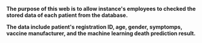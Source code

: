 **The purpose of this web is to allow instance's employees to checked the stored data of each patient from the database.** 

**The data include patient's registration ID, age, gender, symptomps, vaccine manufacturer, and the machine learning death prediction result.**
